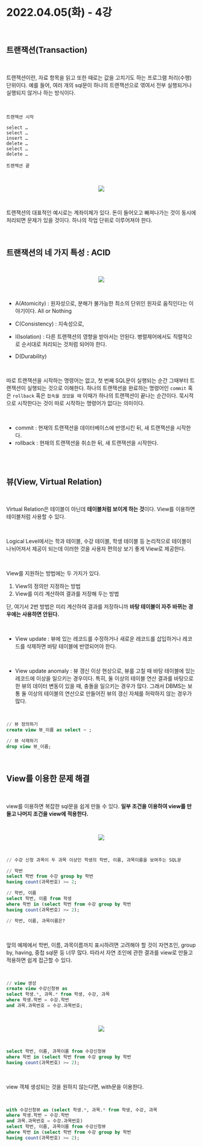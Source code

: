 # 2022.04.05(화) - 4강

<br>

## 트랜잭션(Transaction)

<br>

트랜잭션이란, 자료 항목을 읽고 또한 때로는 값을 고치기도 하는 프로그램 처리(수행)단위이다. 예를 들어, 여러 개의 sql문이 하나의 트랜잭션으로 엮여서 전부 실행되거나 실행되지 않거나 하는 방식이다.

<br>

    트랜잭션 시작

    select …
    select …
    insert …
    delete …
    select …
    delete …

    트랜잭션 끝

<br>

<p align="center"><img src="img/2022.04.05.img01.png"></img></p>

<br>

트랜잭션의 대표적인 예시로는 계좌이체가 있다. 돈이 들어오고 빠져나가는 것이 동시에 처리되면 문제가 있을 것이다. 하나의 작업 단위로 이루어져야 한다.

<br>

## 트랜잭션의 네 가지 특성 : ACID

<br>

<p align="center"><img src="img/2022.04.05.img02.png"></img></p>

<br>

-   A(Atomicity) : 원자성으로, 분해가 불가능한 최소의 단위인 원자로 움직인다는 이야기이다. All or Nothing

-   C(Consistency) : 지속성으로,

-   I(Isolation) : 다른 트랜잭션의 영향을 받아서는 안된다. 병렬제어에서도 직렬적으로 순서대로 처리되는 것처럼 되어야 한다.

-   D(Durability)

<br>

따로 트랜잭션을 시작하는 명령어는 없고, 첫 번째 SQL문이 실행되는 순간 그때부터 트랜잭션이 실행되는 것으로 이해한다. 하나의 트랜잭션을 완료하는 명령어인 `commit` 혹은 `rollback` 혹은 `접속을 끊었을 때` 이때가 하나의 트랜잭션이 끝나는 순간이다. 묵시적으로 시작한다는 것이 따로 시작하는 명령어가 없다는 의미이다.

<br>

-   commit : 현재의 트랜잭션을 데이터베이스에 반영시킨 뒤, 새 트랜잭션을 시작한다.
-   rollback : 현재의 트랜잭션을 취소한 뒤, 새 트랜잭션을 시작한다.

<br><br>

## 뷰(View, Virtual Relation)

<br>

Virtual Relation은 테이블이 아닌데 **테이블처럼 보이게 하는 것**이다. View를 이용하면 테이블처럼 사용할 수 있다.

<br>

Logical Level에서는 학과 테이블, 수강 테이블, 학생 테이블 등 논리적으로 테이블이 나뉘어져서 제공이 되는데 이러한 것을 사용자 편의상 보기 좋게 View로 제공한다.

<br>

View를 지원하는 방법에는 두 가지가 있다.

1. View의 정의만 지정하는 방법
2. View를 미리 계산하여 결과를 저장해 두는 방법

단, 여기서 2번 방법은 미리 계산하여 결과를 저장하니까 **바탕 테이블이 자주 바뀌는 경우에는 사용하면 안된다.**

<br>

-   View update : 뷰에 있는 레코드를 수정하거나 새로운 레코드를 삽입하거나 레코드를 삭제하면 바탕 테이블에 반영되어야 한다.

<br>

-   View update anomaly : 뷰 갱신 이상 현상으로, 뷰를 고칠 때 바탕 테이블에 있는 레코드에 이상을 일으키는 경우이다. 특히, 둘 이상의 테이블 연산 결과를 바탕으로 한 뷰의 데이터 변동이 있을 때, 충돌을 일으키는 경우가 많다. 그래서 DBMS는 보통 둘 이상의 테이블의 연산으로 만들어진 뷰의 갱신 자체를 허락하지 않는 경우가 많다.

<br>

```sql
// 뷰 정의하기
create view 뷰_이름 as select ~ ;

// 뷰 삭제하기
drop view 뷰_이름;
```

<br>

## View를 이용한 문제 해결

<br>

view를 이용하면 복잡한 sql문을 쉽게 만들 수 있다. **일부 조건을 이용하여 view를 만들고 나머지 조건을 view에 적용한다.**

<br>

<p align="center"><img src="img/2022.04.05.img03.png"></img></p>

<br>

```sql
// 수강 신청 과목이 두 과목 이상인 학생의 학번, 이름, 과목이름을 보여주는 SQL문

// 학번
select 학번 from 수강 group by 학번
having count(과목번호) >= 2;

// 학번, 이름
select 학번, 이름 from 학생
where 학번 in (select 학번 from 수강 group by 학번
having count(과목번호) >= 2);

// 학번, 이름, 과목이름은?
```

<br>

앞의 예제에서 학번, 이름, 과목이름까지 표시하려면 고려해야 할 것이 자연조인, group by, having, 중첩 sql문 등 너무 많다. 따라서 자연 조인에 관한 결과를 view로 만들고 적용하면 쉽게 접근할 수 있다.

<br>

```sql
// view 생성
create view 수강신청뷰 as
select 학생.*, 과목.* from 학생, 수강, 과목
where 학생.학번 = 수강.학번
and 과목.과목번호 = 수강.과목번호;
```

<br>

<p align="center"><img src="img/2022.04.05.img04.png"></img></p>

<br>

```sql
select 학번, 이름, 과목이름 from 수강신청뷰
where 학번 in (select 학번 from 수강 group by 학번
having count(과목번호) >= 2);
```

<br>

view 객체 생성되는 것을 원하지 않는다면, with문을 이용한다.

<br>

```sql
with 수강신청뷰 as (select 학생.*, 과목.* from 학생, 수강, 과목
where 학생.학번 = 수강.학번
and 과목.과목번호 = 수강.과목번호)
select 학번, 이름, 과목이름 from 수강신청뷰
where 학번 in (select 학번 from 수강 group by 학번
having count(과목번호) >= 2);
```
